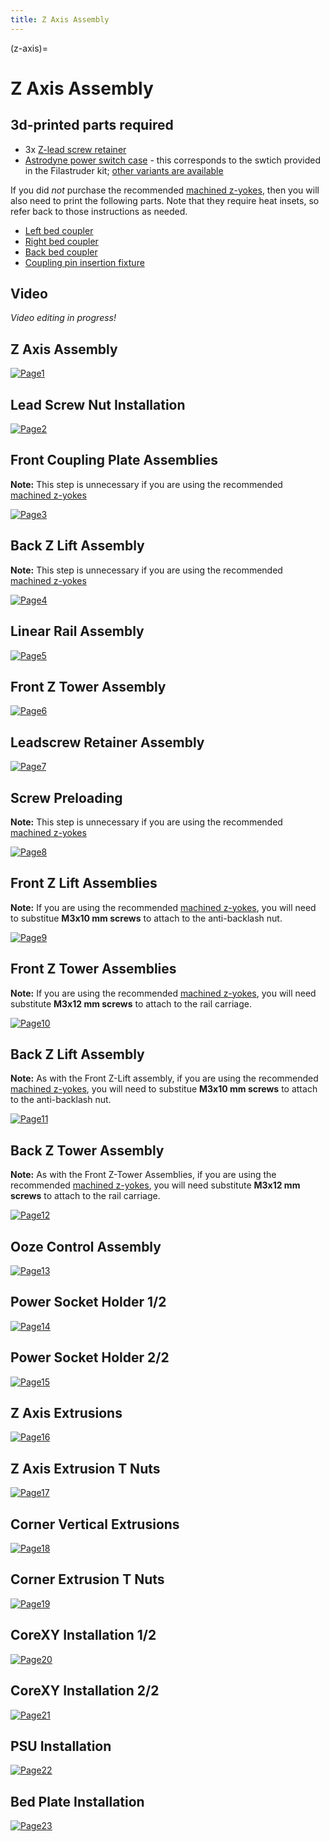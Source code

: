 ```yaml
---
title: Z Axis Assembly
---
```


(z-axis)=
# Z Axis Assembly

## 3d-printed parts required

- 3x [Z-lead screw retainer](https://github.com/machineagency/jubilee/blob/main/frame/fabrication_exports/3d_printed_parts/frame/z_carriage_retainer.STL)
- [Astrodyne power switch case](https://github.com/machineagency/jubilee/blob/main/frame/fabrication_exports/3d_printed_parts/frame/psu_socket_holder_astrodyne.STL) - this corresponds to the swtich provided in the Filastruder kit; [other variants are available](https://jubilee3d.com/index.php?title=3D_Printed_Parts)


If you did *not* purchase the recommended [machined z-yokes](https://mandalaroseworks.com/products/jubilee-machined-yokes), then you will also need to print the following parts. Note that they require heat insets, so refer back to those instructions as needed.

- [Left bed coupler](https://github.com/machineagency/jubilee/blob/main/frame/fabrication_exports/3d_printed_parts/frame/front_left_bed_coupling_lift.STL)
- [Right bed coupler](https://github.com/machineagency/jubilee/blob/main/frame/fabrication_exports/3d_printed_parts/frame/front_right_bed_coupling_lift.STL)
- [Back bed coupler](https://github.com/machineagency/jubilee/blob/main/frame/fabrication_exports/3d_printed_parts/frame/back_bed_coupling_lift.STL) 
- [Coupling pin insertion fixture](https://github.com/machineagency/jubilee/blob/main/tools/assembly_fixtures/z_lift_pin_insertion_fixture.STL)


## Video
_Video editing in progress!_

## Z Axis Assembly
[![Page1](_static/z_axis0.png)](_static/z_axis0.png)

## Lead Screw Nut Installation
[![Page2](_static/z_axis1.png)](_static/z_axis1.png)

## Front Coupling Plate Assemblies

**Note:** This step is unnecessary if you are using the recommended [machined z-yokes](https://mandalaroseworks.com/products/jubilee-machined-yokes)

[![Page3](_static/z_axis2.png)](_static/z_axis2.png)

## Back Z Lift Assembly

**Note:** This step is unnecessary if you are using the recommended [machined z-yokes](https://mandalaroseworks.com/products/jubilee-machined-yokes)

[![Page4](_static/z_axis3.png)](_static/z_axis3.png)

## Linear Rail Assembly
[![Page5](_static/z_axis4.png)](_static/z_axis4.png)

## Front Z Tower Assembly
[![Page6](_static/z_axis5.png)](_static/z_axis5.png)

## Leadscrew Retainer Assembly
[![Page7](_static/z_axis6.png)](_static/z_axis6.png)

## Screw Preloading

**Note:** This step is unnecessary if you are using the recommended [machined z-yokes](https://mandalaroseworks.com/products/jubilee-machined-yokes)

[![Page8](_static/z_axis7.png)](_static/z_axis7.png)

## Front Z Lift Assemblies

**Note:** If you are using the recommended [machined z-yokes](https://mandalaroseworks.com/products/jubilee-machined-yokes), you will need to substitue **M3x10 mm screws** to attach to the anti-backlash nut.  

[![Page9](_static/z_axis8.png)](_static/z_axis8.png)

## Front Z Tower Assemblies

**Note:** If you are using the recommended [machined z-yokes](https://mandalaroseworks.com/products/jubilee-machined-yokes), you will need substitute **M3x12 mm screws** to attach to the rail carriage.

[![Page10](_static/z_axis9.png)](_static/z_axis9.png)

## Back Z Lift Assembly

**Note:** As with the Front Z-Lift assembly, if you are using the recommended [machined z-yokes](https://mandalaroseworks.com/products/jubilee-machined-yokes), you will need to substitue **M3x10 mm screws** to attach to the anti-backlash nut.  

[![Page11](_static/z_axis10.png)](_static/z_axis10.png)

## Back Z Tower Assembly

**Note:** As with the Front Z-Tower Assemblies, if you are using the recommended [machined z-yokes](https://mandalaroseworks.com/products/jubilee-machined-yokes), you will need substitute **M3x12 mm screws** to attach to the rail carriage.

[![Page12](_static/z_axis11.png)](_static/z_axis11.png)

## Ooze Control Assembly
[![Page13](_static/z_axis12.png)](_static/z_axis12.png)

## Power Socket Holder 1/2
[![Page14](_static/z_axis13.png)](_static/z_axis13.png)

## Power Socket Holder 2/2
[![Page15](_static/z_axis14.png)](_static/z_axis14.png)

## Z Axis Extrusions
[![Page16](_static/z_axis15.png)](_static/z_axis15.png)

## Z Axis Extrusion T Nuts
[![Page17](_static/z_axis16.png)](_static/z_axis16.png)

## Corner Vertical Extrusions
[![Page18](_static/z_axis17.png)](_static/z_axis17.png)

## Corner Extrusion T Nuts
[![Page19](_static/z_axis18.png)](_static/z_axis18.png)

## CoreXY Installation 1/2
[![Page20](_static/z_axis19.png)](_static/z_axis19.png)

## CoreXY Installation 2/2
[![Page21](_static/z_axis20.png)](_static/z_axis20.png)

## PSU Installation
[![Page22](_static/z_axis21.png)](_static/z_axis21.png)

## Bed Plate Installation
[![Page23](_static/z_axis22.png)](_static/z_axis22.png)
